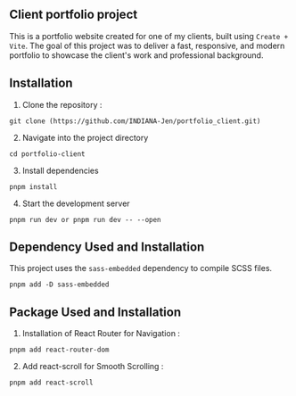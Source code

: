 ## Client portfolio project 

This is a portfolio website created for one of my clients, built using `Create + Vite`. The goal of this project was to deliver a fast, responsive, and modern portfolio to showcase the client's work and professional background.

## Installation 

1. Clone the repository :
```
git clone (https://github.com/INDIANA-Jen/portfolio_client.git)
```
2. Navigate into the project directory
```
cd portfolio-client
```
3. Install dependencies
```
pnpm install
```
4. Start the development server
```
pnpm run dev or pnpm run dev -- --open
```

## Dependency Used and Installation

This project uses the `sass-embedded` dependency to compile SCSS files.

```
pnpm add -D sass-embedded
```
## Package Used and Installation

1. Installation of React Router for Navigation :
```
pnpm add react-router-dom
```

2. Add react-scroll for Smooth Scrolling :
```
pnpm add react-scroll
```












